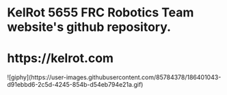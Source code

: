 <h1>KelRot 5655 FRC Robotics Team website's github repository.</h1>
<p></p>
<h1>https://kelrot.com</h1> 
<p></p>
![giphy](https://user-images.githubusercontent.com/85784378/186401043-d91ebbd6-2c5d-4245-854b-d54eb794e21a.gif)
